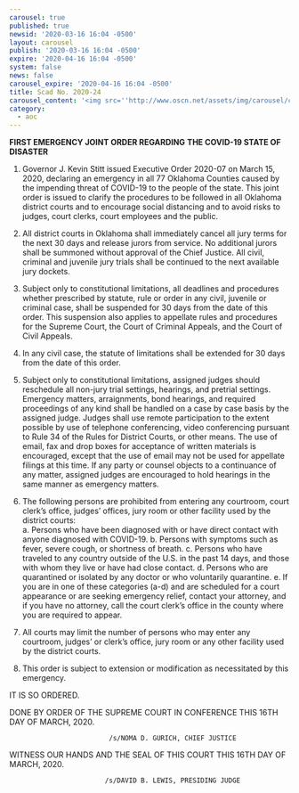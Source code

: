 ```yaml
---
carousel: true
published: true
newsid: '2020-03-16 16:04 -0500'
layout: carousel
publish: '2020-03-16 16:04 -0500'
expire: '2020-04-16 16:04 -0500'
system: false
news: false
carousel_expire: '2020-04-16 16:04 -0500'
title: Scad No. 2020-24
carousel_content: '<img src=''http://www.oscn.net/assets/img/carousel/covid-scad.jpg'' alt='''' />'
category:
  - aoc
---
```

**FIRST EMERGENCY JOINT ORDER REGARDING** 
**THE COVID-19 STATE OF DISASTER**

1. Governor J. Kevin Stitt issued Executive Order 2020-07 on March 15, 2020, declaring an emergency in all 77 Oklahoma Counties caused by the impending threat of COVID-19 to the people of the state.  This joint order is issued to clarify the procedures to be followed in all Oklahoma district courts and to encourage social distancing and to avoid risks to judges, court clerks, court employees and the public.  

2. All district courts in Oklahoma shall immediately cancel all jury terms for the next 30 days and release jurors from service. No additional jurors shall be summoned without approval of the Chief Justice.  All civil, criminal and juvenile jury trials shall be continued to the next available jury dockets.

3. Subject only to constitutional limitations, all deadlines and procedures whether prescribed by statute, rule or order in any civil, juvenile or criminal case, shall be suspended for 30 days from the date of this order. This suspension also applies to appellate rules and procedures for the Supreme Court, the Court of Criminal Appeals, and the Court of Civil Appeals.   

4. In any civil case, the statute of limitations shall be extended for 30 days from the date of this order. 

5. Subject only to constitutional limitations, assigned judges should reschedule all non-jury trial settings, hearings, and pretrial settings.  Emergency matters, arraignments, bond hearings, and required proceedings of any kind shall be handled on a case by case basis by the assigned judge.  Judges shall use remote participation to the extent possible by use of telephone conferencing, video conferencing pursuant to Rule 34 of the Rules for District Courts, or other means. The use of email, fax and drop boxes for acceptance of written materials is encouraged, except that the use of email may not be used for appellate filings at this time.  If any party or counsel objects to a continuance of any matter, assigned judges are encouraged to hold hearings in the same manner as emergency matters. 

6. The following persons are prohibited from entering any courtroom, court clerk’s office, judges’ offices, jury room or other facility used by the district courts:  
a. Persons who have been diagnosed with or have direct contact with anyone diagnosed with COVID-19.
b. Persons with symptoms such as fever, severe cough, or shortness of breath.
c. Persons who have traveled to any country outside of the U.S. in the past 14 days, and those with whom they live or have had close contact.
d. Persons who are quarantined or isolated by any doctor or who voluntarily quarantine.
e. If you are in one of these categories (a-d) and are scheduled for a court appearance or are seeking emergency relief, contact your attorney, and if you have no attorney, call the court clerk’s office in the county where you are required to appear.  

7. All courts may limit the number of persons who may enter any courtroom, judges’ or clerk’s office, jury room or any other facility used by the district courts.  

8. This order is subject to extension or modification as necessitated by this emergency.


IT IS SO ORDERED.   

DONE BY ORDER OF THE SUPREME COURT IN CONFERENCE THIS 16TH DAY OF MARCH, 2020.

							 /s/NOMA D. GURICH, CHIEF JUSTICE

WITNESS OUR HANDS AND THE SEAL OF THIS COURT THIS 16TH DAY OF MARCH, 2020. 

							/s/DAVID B. LEWIS, PRESIDING JUDGE

